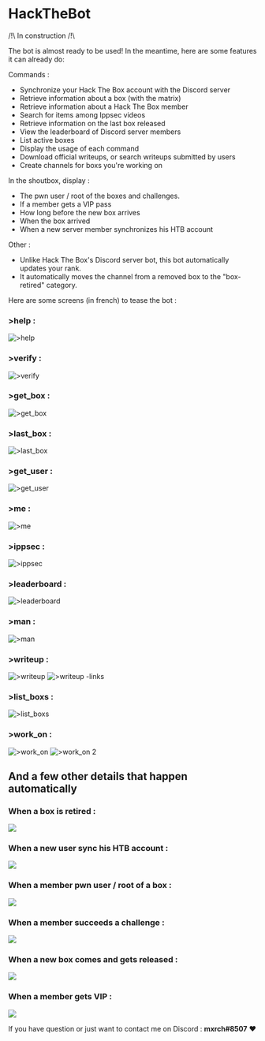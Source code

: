 # HackTheBot

/!\ In construction /!\

The bot is almost ready to be used!
In the meantime, here are some features it can already do:

Commands :
- Synchronize your Hack The Box account with the Discord server
- Retrieve information about a box (with the matrix)
- Retrieve information about a Hack The Box member
- Search for items among Ippsec videos
- Retrieve information on the last box released
- View the leaderboard of Discord server members
- List active boxes
- Display the usage of each command
- Download official writeups, or search writeups submitted by users
- Create channels for boxs you're working on

In the shoutbox, display :
- The pwn user / root of the boxes and challenges.
- If a member gets a VIP pass
- How long before the new box arrives
- When the box arrived
- When a new server member synchronizes his HTB account

Other :
- Unlike Hack The Box's Discord server bot, this bot automatically updates your rank.
- It automatically moves the channel from a removed box to the "box-retired" category.

Here are some screens (in french) to tease the bot :

### >help :
![>help](https://files.catbox.moe/ntf9rz.PNG)

### >verify :
![>verify](https://files.catbox.moe/iew17k.png)

### >get_box :
![>get_box](https://files.catbox.moe/dq4hwd.PNG)

### >last_box :
![>last_box](https://files.catbox.moe/dz46hj.PNG)

### >get_user :
![>get_user](https://files.catbox.moe/5re0ye.PNG)

### >me :
![>me](https://files.catbox.moe/izflgy.PNG)

### >ippsec :
![>ippsec](https://files.catbox.moe/bitdpa.PNG)

### >leaderboard :
![>leaderboard](https://files.catbox.moe/1q0bmq.PNG)

### >man :
![>man](https://files.catbox.moe/kjpu81.PNG)

### >writeup :
![>writeup](https://files.catbox.moe/lj8eeu.PNG)
![>writeup -links](https://files.catbox.moe/owpsu7.PNG)

### >list_boxs :
![>list_boxs](https://files.catbox.moe/88f2vg.PNG)

### >work_on :
![>work_on](https://files.catbox.moe/a4b9r5.PNG)
![>work_on 2](https://files.catbox.moe/zmpuc6.PNG)

## And a few other details that happen automatically

### When a box is retired :
![](https://files.catbox.moe/5cjnmk.PNG)

### When a new user sync his HTB account :
![](https://files.catbox.moe/ybkotb.PNG)

### When a member pwn user / root of a box :
![](https://files.catbox.moe/3wvm34.PNG)

### When a member succeeds a challenge :
![](https://files.catbox.moe/uengfk.PNG)

### When a new box comes and gets released :
![](https://files.catbox.moe/yfyj3e.PNG)

### When a member gets VIP :
![](https://files.catbox.moe/5qm6ut.PNG)


If you have question or just want to contact me on Discord : **mxrch#8507** ❤

